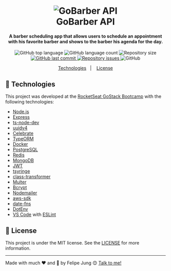 <h1 align="center">
    <img alt="GoBarber API" src="https://res.cloudinary.com/dqcqifjms/image/upload/v1594050952/felipejung/gobarberlogo.svg" />
    <br>
    GoBarber API
</h1>

<h4 align="center">
  A barber scheduling app that allows users to schedule an appointment with his favorite barber and shows to the barber his agenda for the day.
</h4>
<p align="center">
  <img alt="GitHub top language" src="https://img.shields.io/github/languages/top/felipe-jm/gobarber-backend-typescript">

  <img alt="GitHub language count" src="https://img.shields.io/github/languages/count/felipe-jm/gobarber-backend-typescript">

  <img alt="Repository size" src="https://img.shields.io/github/repo-size/felipe-jm/gobarber-backend-typescript">
  <a href="https://github.com/felipe-jm/gobarber-backend-typescript/commits/master">
    <img alt="GitHub last commit" src="https://img.shields.io/github/last-commit/felipe-jm/gobarber-backend-typescript">
  </a>

  <a href="https://github.com/felipe-jm/gobarber-backend-typescript/issues">
    <img alt="Repository issues" src="https://img.shields.io/github/issues/felipe-jm/gobarber-backend-typescript">
  </a>

  <img alt="GitHub" src="https://img.shields.io/github/license/felipe-jm/gobarber-backend-typescript">
</p>

<p align="center">
  <a href="#rocket-technologies">Technologies</a>&nbsp;&nbsp;&nbsp;|&nbsp;&nbsp;&nbsp;
  <a href="#memo-license">License</a>
</p>

## :rocket: Technologies

This project was developed at the [RocketSeat GoStack Bootcamp](https://rocketseat.com.br/bootcamp) with the following technologies:

-  [Node.js][nodejs]
-  [Express](https://expressjs.com/)
-  [ts-node-dev](https://github.com/whitecolor/ts-node-dev)
-  [uuidv4](https://github.com/thenativeweb/uuidv4)
-  [Celebrate](https://github.com/arb/celebrate)
-  [TypeORM](https://github.com/typeorm/typeorm)
-  [Docker](https://www.docker.com/docker-community)
-  [PostgreSQL](https://www.postgresql.org/)
-  [Redis](https://redis.io/)
-  [MongoDB](https://www.mongodb.com/)
-  [JWT](https://jwt.io/)
-  [tsyringe](https://github.com/microsoft/tsyringe)
-  [class-transformer](https://github.com/typestack/class-transformer)
-  [Multer](https://github.com/expressjs/multer)
-  [Bcrypt](https://www.npmjs.com/package/bcrypt)
-  [Nodemailer](https://nodemailer.com/about/)
-  [aws-sdk](https://github.com/aws/aws-sdk-js)
-  [date-fns](https://date-fns.org/)
-  [DotEnv](https://www.npmjs.com/package/dotenv)
-  [VS Code][vc] with [ESLint][vceslint]

## :memo: License
This project is under the MIT license. See the [LICENSE](https://github.com/felipe-jm/gobarber-backend-typescript/blob/master/LICENSE) for more information.

---

Made with much :heart: and :muscle: by Felipe Jung :blush: <a href="https://www.linkedin.com/in/felipe-jung/">Talk to me!</a>

[nodejs]: https://nodejs.org/
[yarn]: https://yarnpkg.com/
[vc]: https://code.visualstudio.com/
[vceditconfig]: https://marketplace.visualstudio.com/items?itemName=EditorConfig.EditorConfig
[vceslint]: https://marketplace.visualstudio.com/items?itemName=dbaeumer.vscode-eslint
